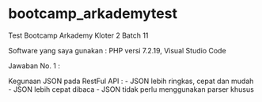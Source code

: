 # bootcamp_arkademytest
Test Bootcamp Arkademy Kloter 2 Batch 11

Software yang saya gunakan : PHP versi 7.2.19, Visual Studio Code



Jawaban No. 1 :

Kegunaan JSON pada RestFul API :  - JSON lebih ringkas, cepat dan mudah
                                  - JSON lebih cepat dibaca
                                  - JSON tidak perlu menggunakan parser khusus


